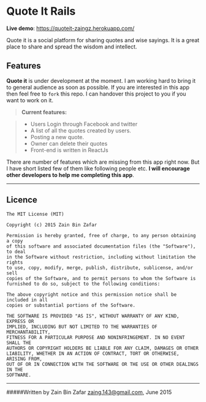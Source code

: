 
**Quote It Rails** 
===================
**Live demo**: https://quoteit-zaingz.herokuapp.com/

Quote it is a social platform for sharing quotes and wise sayings. It is a great place to share and spread the wisdom and intellect. 



Features
-------------
**Quote it** is under development at the moment. I am working hard to bring it to general audience as soon as possible. If you are interested in this app then feel free to `fork` this repo. I can handover this project to you if you want to work on it.

> **Current features:**

> - Users Login through Facebook and twitter
> - A list of all the quotes created by users.
>- Posting a new quote.
>- Owner can delete their quotes
>- Front-end is written in ReactJs



There are number of features which are missing from this app right now. But I have short listed few of them like following people etc. **I will encourage other developers to help me completing this app**.  

--------

Licence
-------------

    The MIT License (MIT)
    
    Copyright (c) 2015 Zain Bin Zafar
    
    Permission is hereby granted, free of charge, to any person obtaining a copy
    of this software and associated documentation files (the "Software"), to deal
    in the Software without restriction, including without limitation the rights
    to use, copy, modify, merge, publish, distribute, sublicense, and/or sell
    copies of the Software, and to permit persons to whom the Software is
    furnished to do so, subject to the following conditions:
    
    The above copyright notice and this permission notice shall be included in all
    copies or substantial portions of the Software.
    
    THE SOFTWARE IS PROVIDED "AS IS", WITHOUT WARRANTY OF ANY KIND, EXPRESS OR
    IMPLIED, INCLUDING BUT NOT LIMITED TO THE WARRANTIES OF MERCHANTABILITY,
    FITNESS FOR A PARTICULAR PURPOSE AND NONINFRINGEMENT. IN NO EVENT SHALL THE
    AUTHORS OR COPYRIGHT HOLDERS BE LIABLE FOR ANY CLAIM, DAMAGES OR OTHER
    LIABILITY, WHETHER IN AN ACTION OF CONTRACT, TORT OR OTHERWISE, ARISING FROM,
    OUT OF OR IN CONNECTION WITH THE SOFTWARE OR THE USE OR OTHER DEALINGS IN THE
    SOFTWARE.


-------
#####Written by Zain Bin Zafar <zaing.143@gmail.com>, June 2015




